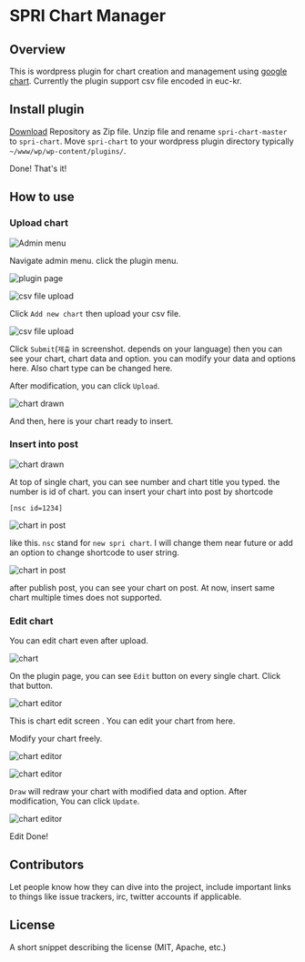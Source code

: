 # SPRI Chart Manager

## Overview

This is wordpress plugin for chart creation and management using [google chart](https://developers.google.com/chart/). Currently the plugin support csv file encoded in euc-kr.

## Install plugin

[Download](https://github.com/spri-kr/spri-chart/archive/master.zip) Repository as Zip file. Unzip file and rename `spri-chart-master` to `spri-chart`. Move `spri-chart` to your wordpress plugin directory typically `~/www/wp/wp-content/plugins/`.

Done! That's it!

## How to use

### Upload chart
![Admin menu](img/1.JPG?raw=true)

Navigate admin menu. click the plugin menu.
 
![plugin page](img/2.JPG?raw=true)

![csv file upload](img/3.JPG?raw=true)

Click `Add new chart` then upload your csv file.

![csv file upload](img/4.JPG?raw=true)

Click `Submit`(`제출` in screenshot. depends on your language) then you can see your chart, chart data and option. you can modify your data and options here. Also chart type can be changed here.

After modification, you can click `Upload`.

![chart drawn](img/5.JPG?raw=true)

And then, here is your chart ready to insert.

### Insert into post

![chart drawn](img/5.JPG?raw=true)

At top of single chart, you can see number and chart title you typed. the number is id of chart. you can insert your chart into post by shortcode

```
[nsc id=1234]
```

![chart in post](img/10.JPG?raw=true)

like this. `nsc` stand for `new spri chart`. I will change them near future or add an option to change shortcode to user string.

![chart in post](img/11.JPG?raw=true)

after publish post, you can see your chart on post. At now, insert same chart multiple times does not supported.

### Edit chart

You can edit chart even after upload.

![chart](img/5.JPG?raw=true)

On the plugin page, you can see `Edit` button on every single chart. Click that button.

![chart editor](img/6.JPG?raw=true)

This is chart edit screen . You can edit your chart from here.

Modify your chart freely.

![chart editor](img/7.JPG?raw=true)

![chart editor](img/8.JPG?raw=true)

`Draw` will redraw your chart with modified data and option. After modification, You can click `Update`. 

![chart editor](img/9.JPG?raw=true)

Edit Done!

## Contributors

Let people know how they can dive into the project, include important links to things like issue trackers, irc, twitter accounts if applicable.

## License

A short snippet describing the license (MIT, Apache, etc.)